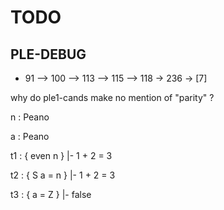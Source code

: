 # TODO

## PLE-DEBUG

* 91 --> 100 --> 113 --> 115 --> 118 -> 236 -> [7]

why do ple1-cands make no mention of "parity" ?

n : Peano 

a : Peano 

t1 : { even n }
	|- 1 + 2 = 3 

t2 : { S a = n }
	|- 1 + 2 = 3 

t3 : { a = Z } 
	|- false 

